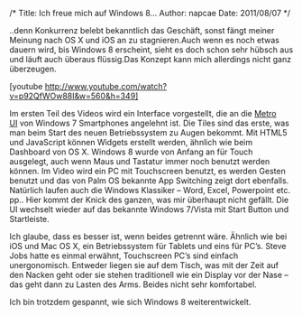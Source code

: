 /*
Title: Ich freue mich auf Windows 8&#8230;
Author: napcae
Date: 2011/08/07
*/

..denn Konkurrenz belebt bekanntlich das Geschäft, sonst fängt meiner Meinung nach OS X und iOS an zu stagnieren.Auch wenn es noch etwas dauern wird, bis Windows 8 erscheint, sieht es doch schon sehr hübsch aus und läuft auch überaus flüssig.Das Konzept kann mich allerdings nicht ganz überzeugen.

<!--more-->

[youtube http://www.youtube.com/watch?v=p92QfWOw88I&w=560&h=349]

Im ersten Teil des Videos wird ein Interface vorgestellt, die an die [Metro UI][1] von Windows 7 Smartphones angelehnt ist. Die Tiles sind das erste, was man beim Start des neuen Betriebssystem zu Augen bekommt. Mit HTML5 und JavaScript können Widgets erstellt werden, ähnlich wie beim Dashboard von OS X. Windows 8 wurde von Anfang an für Touch ausgelegt, auch wenn Maus und Tastatur immer noch benutzt werden können. Im Video wird ein PC mit Touchscreen benutzt, es werden Gesten benutzt und das von Palm OS bekannte App Switching zeigt dort ebenfalls. Natürlich laufen auch die Windows Klassiker – Word, Excel, Powerpoint etc. pp.. Hier kommt der Knick des ganzen, was mir überhaupt nicht gefällt. Die UI wechselt wieder auf das bekannte Windows 7/Vista mit Start Button und Startleiste.

Ich glaube, dass es besser ist, wenn beides getrennt wäre. Ähnlich wie bei iOS und Mac OS X, ein Betriebssystem für Tablets und eins für PC’s. Steve Jobs hatte es einmal erwähnt, Touchscreen PC’s sind einfach unergonomisch. Entweder liegen sie auf dem Tisch, was mit der Zeit auf den Nacken geht oder sie stehen traditionell wie ein Display vor der Nase – das geht dann zu Lasten des Arms. Beides nicht sehr komfortabel.

Ich bin trotzdem gespannt, wie sich Windows 8 weiterentwickelt.

 [1]: http://en.wikipedia.org/wiki/Metro_(design_language)